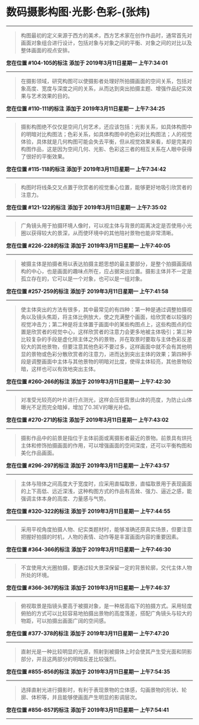 # 数码摄影构图·光影·色彩-(张炜)

---

> 构图最初的定义来源于西方的美术，西方艺术家在创作作品时，通常首先对画面对象组合进行设计，包括对象与对象之间的平衡、对象之间的对比以及整体画面的视点安排。

**您在位置 #104-105的标注** **添加于 2019年3月11日星期一 上午7:34:01**

---

> 在摄影领域，研究构图可以使摄影者处理好所拍摄画面的空间关系，包括对象高度、宽度与深度之间的关系，从而达到突出拍摄主题、增强作品纪实效果与艺术效果的目的。

**您在位置 #110-111的标注** **添加于 2019年3月11日星期一 上午7:34:25**

---

> 摄影构图绝不仅仅是空间几何艺术，还应该包括：光影关系，如具体构图中的明暗对比构图法；色彩关系，如具体构图中的色彩对比构图法；人的视觉体验，具体就是几何构图可能会失去平衡，但从视觉效果来看，却是完美的构图作品，这是因为空间几何、光影、色彩这三者的相互关系在人眼中获得了很好的平衡效果。

**您在位置 #115-118的标注** **添加于 2019年3月11日星期一 上午7:34:42**

---

> 构图时将线条交叉点置于欣赏者的视觉重心位置，能够更好地吸引欣赏者的注意力。

**您在位置 #121-122的标注** **添加于 2019年3月11日星期一 上午7:35:02**

---

> 广角镜头用于拍摄环境人像时，可以视主体与背景的距离决定是否使用小光圈以获得较大的景深，从而使环境中的其他陪衬景物也能非常清晰。

**您在位置 #226-228的标注** **添加于 2019年3月11日星期一 上午7:40:05**

---

> 被摄主体是拍摄者用以表达拍摄主题思想的最主要部分，是整个拍摄画面结构的中心，也是画面的趣味点所在，应占据突出位置。摄影主体并不一定是孤立存在的，它可以是一个对象，也可以是一组对象。

**您在位置 #257-259的标注** **添加于 2019年3月11日星期一 上午7:41:58**

---

> 使主体突出的方法有很多，其中最常见的有四种：第一种是通过调整拍摄视角以及镜头焦距，将主体比例放大，使之充满整个画面，给欣赏者以较强的视觉冲击力；第二种是将主体置于画面中的某些构图点上，这些构图点的位置是欣赏者的视觉中心，这样欣赏者的注意力会更多地被主体吸引；第三种比较复杂的手段是虚化除主体之外的景物，并在取景时要取与主体色彩反差较大的其他景物，但要注意其他色彩不要过多，这样画面中就不会有其他明显的景物或色彩分散欣赏者的注意力，进而达到突出主体的效果；第四种手段是调整画面中主体与其他景物的明暗对比度，使得主体较亮，其他景物较暗，这样也可以有效地突出主体。

**您在位置 #260-266的标注** **添加于 2019年3月11日星期一 上午7:42:30**

---

> 对准受光较亮的叶片进行点测光，这样会压低背景山体的亮度，为防止山体曝光不足而完全暗掉，增加了0.3EV的曝光补偿。

**您在位置 #270-271的标注** **添加于 2019年3月11日星期一 上午7:43:02**

---

> 摄影作品中的前景是指位于主体前面或离摄影者最近的景物。前景具有烘托主体和修饰拍摄画面的作用，可以增强画面的空间深度，还可以平衡构图和美化作品画面。

**您在位置 #296-297的标注** **添加于 2019年3月11日星期一 上午7:43:57**

---

> 主体与陪体之间高度大于宽度时，应采用直幅取景，直幅取景用于表现画面的上下高低、远近深浅，这种构图方式的作品有高耸、强力、逼近之感，能强调主体本身的高度、力量感与气势。

**您在位置 #320-322的标注** **添加于 2019年3月11日星期一 上午7:44:55**

---

> 采用平视角度拍摄人物、纪实类题材时，能够准确还原真实场景，但要注意把握好拍摄的时机，人物的表情、动作等是丰富画面内容的重要因素。

**您在位置 #364-366的标注** **添加于 2019年3月11日星期一 上午7:46:30**

---

> 不宜使用大光圈拍摄，要通过较大景深保留一定的背景轮廓，交代主体人物所处的环境。

**您在位置 #366-367的标注** **添加于 2019年3月11日星期一 上午7:46:37**

---

> 俯视取景是指镜头要高于被摄对象，是一种居高临下的拍摄方式。采用轻度俯拍的方式可以比较容易地拍摄出景物的高度落差，搭配广角镜头与较大的物距，可以拍摄出画面广阔的空间感。

**您在位置 #377-378的标注** **添加于 2019年3月11日星期一 上午7:47:20**

---

> 直射光是一种比较明显的光源，照射到被摄体上时会使其产生受光面和阴影部分，并且这两部分的明暗反差比较强烈。

**您在位置 #855-856的标注** **添加于 2019年3月11日星期一 上午7:54:35**

---

> 选择直射光进行摄影时，有利于表现景物的立体感，勾画景物的形状、轮廓、体积等，并且能够使画面产生明显的影调层次。

**您在位置 #856-857的标注** **添加于 2019年3月11日星期一 上午7:54:41**

---

